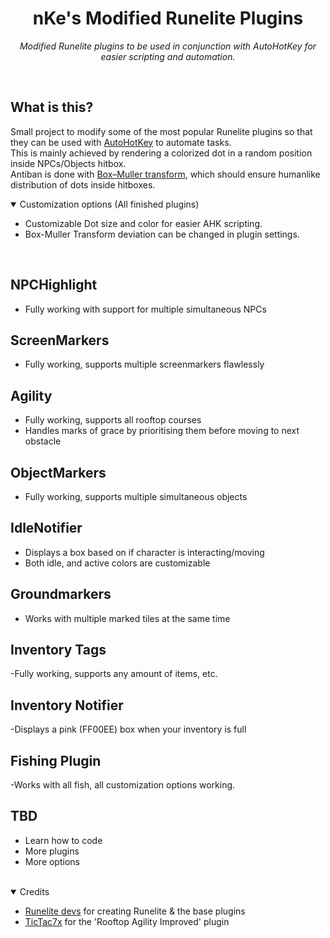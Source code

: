 <div align="center">
  <h1>nKe's Modified Runelite Plugins</h1>
  <p>
    <i>Modified Runelite plugins to be used in conjunction with AutoHotKey for easier scripting and automation.</i>
  </p>
</div>
</br>

<h2>What is this?</h2>
<p>
  Small project to modify some of the most popular Runelite plugins so that they can be used with <a target="_blank" href="https://www.autohotkey.com/">AutoHotKey</a> to automate tasks. </br>
  This is mainly achieved by rendering a colorized dot in a random position inside NPCs/Objects hitbox. </br>
  Antiban is done with <a target="_blank" href="https://en.wikipedia.org/wiki/Box%E2%80%93Muller_transform">Box–Muller transform</a>, which should ensure humanlike distribution of dots inside hitboxes.
</p>
<details open>
<summary>Customization options (All finished plugins)</summary>

- Customizable Dot size and color for easier AHK scripting.
- Box-Muller Transform deviation can be changed in plugin settings.
</details>
</br>

## NPCHighlight
- Fully working with support for multiple simultaneous NPCs

## ScreenMarkers
- Fully working, supports multiple screenmarkers flawlessly

## Agility
- Fully working, supports all rooftop courses
- Handles marks of grace by prioritising them before moving to next obstacle

## ObjectMarkers
- Fully working, supports multiple simultaneous objects

## IdleNotifier
- Displays a box based on if character is interacting/moving
- Both idle, and active colors are customizable

## Groundmarkers
- Works with multiple marked tiles at the same time

## Inventory Tags
-Fully working, supports any amount of items, etc.

## Inventory Notifier
-Displays a pink (FF00EE) box when your inventory is full

## Fishing Plugin
-Works with all fish, all customization options working.

## TBD
- Learn how to code
- More plugins
- More options

</br>
<details open>
<summary>Credits</summary>

  - [Runelite devs](https://github.com/runelite/runelite) for creating Runelite & the base plugins
  - [TicTac7x](https://github.com/TicTac7x/runelite-plugins/tree/plugin-rooftops) for the 'Rooftop Agility Improved' plugin
</details>
